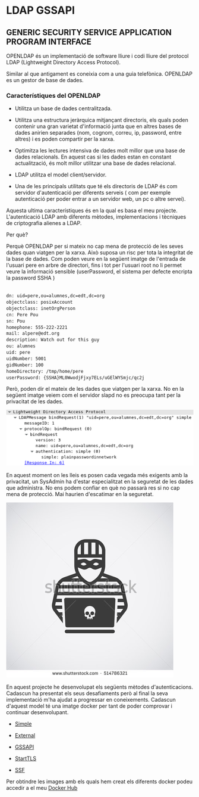 # LDAP GSSAPI

## GENERIC SECURITY SERVICE APPLICATION PROGRAM INTERFACE

OPENLDAP és un implementació de software lliure i codi lliure del protocol LDAP (Lightweight Directory Access Protocol). 

Similar al que antigament es coneixia com a una guia telefònica. OPENLDAP es un gestor de base de dades.

### Característiques del OPENLDAP

- Utilitza un base de dades centralitzada.

- Utilitza una estructura jeràrquica mitjançant directoris, els quals poden contenir una gran varietat d'informació
 junta que en altres bases de dades anirien separades (nom, cognom, correu, ip, password, entre altres) i es poden compartir per la xarxa.

- Optimitza les lectures intensiva de dades molt millor que una base de dades relacionals. En aquest cas si les 
dades estan en constant actualització, és molt millor utilitzar una base de dades relacional.

- LDAP utilitza el model client/servidor.

- Una de les principals utilitats que té els directoris de LDAP és com servidor d'autenticació per diferents serveis
 ( com per exemple autenticació per poder entrar a un servidor web, un pc o altre servei).


Aquesta ultima característiques és en la qual es basa el meu projecte. L'autenticació LDAP amb diferents mètodes, 
implementacions i tècniques de criptografia alienes a LDAP.

Per què?

Perquè OPENLDAP per si mateix no cap mena de protecció de les seves dades quan viatgen per la xarxa. Això suposa un risc 
per tota la integritat de la base de dades. Com poden veure en la següent imatge de l'entrada de l'usuari pere en arbre de directori,
 fins i tot per l'usuari root no li permet veure la informació sensible (userPassword, el sistema per defecte encripta la password SSHA )



```bash

dn: uid=pere,ou=alumnes,dc=edt,dc=org
objectclass: posixAccount
objectclass: inetOrgPerson
cn: Pere Pou
sn: Pou
homephone: 555-222-2221
mail: alpere@edt.org
description: Watch out for this guy
ou: alumnes
uid: pere
uidNumber: 5001
gidNumber: 100
homeDirectory: /tmp/home/pere
userPassword: {SSHA}ML0WwodjFjxy7ELs/uGElWYSmjc/qc2j


```

Però, poden dir el mateix de les dades que viatgen per la xarxa. No en la següent imatge veiem com el servidor slapd 
no es preocupa tant per la privacitat de les dades.


![Alt text](https://github.com/isx26067826/project/blob/master/sources/wireshark-simple.jpg "Simple Authentication")



En aquest moment on les lleis es posen cada vegada més exigents amb la privacitat, un SysAdmin ha d'estar especialitzat
 en la seguretat de les dades que administra. No ens podem confiar en què no passarà res si no cap mena de protecció.
  Mai haurien d'escatimar en la seguretat.

![Alt text](https://github.com/isx26067826/project/blob/master/sources/hacker.jpg "LDAP PROBLEM AUTHENTICATION")


En aquest projecte he desenvolupat els següents mètodes d'autenticacions. Cadascun ha presentat els seus desafiaments 
però al final la seva implementació m'ha ajudat a progressar en coneixements. Cadascun d'aquest model té una imatge docker per 
tant de poder comprovar i continuar desenvolupant. 



- [Simple](https://github.com/isx26067826/project/tree/master/sources/simple.md)

- [External](https://github.com/isx26067826/project/tree/master/sources/external.md)

- [GSSAPI](https://github.com/isx26067826/project/tree/master/sources/gssapi.md)

- [StartTLS](https://github.com/isx26067826/project/tree/master/sources/starttls.md)

- [SSF](https://github.com/isx26067826/project/tree/master/sources/ssf.md)



Per obtindre les images amb els quals hem creat els diferents docker podeu accedir a el meu [Docker Hub](https://hub.docker.com/u/nickdunaway/)
